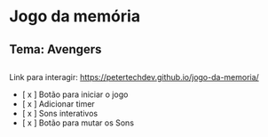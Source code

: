 # Jogo da memória 
## Tema: Avengers
##


Link para interagir: https://petertechdev.github.io/jogo-da-memoria/

- [ x ] Botão para iniciar o jogo
- [ x ] Adicionar timer
- [ x ] Sons interativos
- [ x ] Botão para mutar os Sons